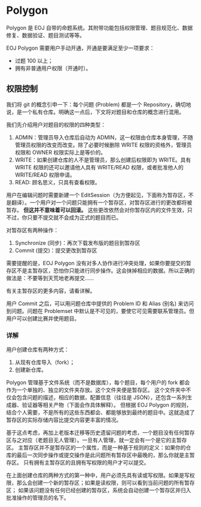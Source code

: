# Polygon

Polygon 是 EOJ 自带的命题系统。其附带功能包括权限管理、题目规范化、数据修复、数据验证、题目测试等等。

EOJ Polygon 需要用户手动开通，开通是要满足至少一项要求：

+ 过题 100 以上；
+ 拥有非普通用户权限（开通时）。

## 权限控制

我们将 git 的概念引申一下：每个问题 (Problem) 都是一个 Repository，确切地说，是一个私有仓库。明确这一点后，下文将对题目和仓库的概念进行混用。

我们先介绍用户对题目的权限的四种类型：

1. ADMIN：管理员导入仓库后自动为 ADMIN，这一权限由仓库本身管理，不随管理员权限的改变而改变。除了必要时候删除 WRITE 权限的资格外，管理员权限和 OWNER 权限实际上是等价的。
2. WRITE：如果创建仓库的人不是管理员，那么创建后权限即为 WRITE。具有 WRITE 权限的还可以邀请他人具有 WRITE/READ 权限，或者批准他人的 WRITE/READ 权限申请。
3. READ: 顾名思义，只具有查看权限。

用户在编辑问题时需要新建一个 EditSession（为方便起见，下面称为暂存区，不是翻译）。一个用户对一个问题只能拥有一个暂存区，对暂存区进行的更改都将被暂存。
**但这并不意味着可以回滚。** 这些更改依然会对你暂存区内的文件生效，只不过，你只要不提交就不会成为正式的题目而已。

对暂存区有两种操作：

1. Synchronize (同步)：再次下载发布版的题目到暂存区
2. Commit (提交)：提交更改到暂存区

需要提醒的是，EOJ Polygon 没有对多人协作进行冲突处理，如果你要提交的暂存区不是主暂存区，恐怕你只能进行同步操作。这会抹掉相应的数据。所以正确的做法是：不要等到天荒地老再提交……

有关主暂存区的更多内容，请看详解。

用户 Commit 之后，可以用问题仓库中提供的 Problem ID 和 Alias (别名) 来访问到问题。问题在 Problemset 中默认是不可见的，要使它可见需要联系管理员。但用户可以创建比赛并使用题目。

### 详解

用户创建仓库有两种方式：

1. 从现有仓库导入（fork）；
2. 创建新仓库。

Polygon 管理基于文件系统（而不是数据库），每个题目，每个用户的 fork 都会作为一个单独的、独立的文件夹存放。这个文件夹便是暂存区。
这个文件夹中不仅会包含问题的描述，相应的数据，配置信息（往往是 JSON），还包含一系列生成器、验证器等相关产物（下面会作具体解释）。
但根据 EOJ Polygon 的规则，结合个人需要，不是所有的这些东西都会、都能够放到最终的题目中。这就造成了暂存区的实际存储内容比提交内容更丰富的情况。

基于这点考虑，再加上老版本迁移等历史遗留问题的考虑，一个题目没有任何暂存区与之对应（老题目无人管理）。一旦有人管理，就一定会有一个是它的主暂存区。
主暂存区并不是暂存区的一个属性，而是一种基于规则的定义：如果你的仓库的最后一次同步操作或提交操作是此问题所有暂存区中最晚的，那么你就是主暂存区。
只有拥有主暂存区的且拥有写权限的用户才可以提交。

在上面创建仓库的两种方式的第一种中，用户必须先具有读或写权限。如果是写权限，那么会创建一个新的暂存区；如果是读权限，则可以看到当前问题的所有暂存区；
如果该问题没有任何已经创建的暂存区，系统会自动创建一个暂存区并归入批准操作的管理员的名下。

